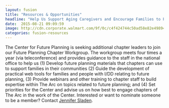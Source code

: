 ```yaml
---
layout: fusion
title: "Resources & Opportunities"
headline: "Help Us Support Aging Caregivers and Encourage Families to Plan for the Future!"
date:  2015-08-21 09:09:59
image: http://cdn.corporate.walmart.com/9f/0c/c4f424744c50ad58e82e4989489e/walmart-foundation.png
categories: fusion-resources
---
```

The Center for Future Planning is seeking additional chapter leaders to join our Future Planning Chapter Workgroup. The workgroup meets four times a year (via teleconference) and provides guidance to the staff in the national office to help us (1) Develop future planning materials that chapters can use to support families in their communities (2) Guide the development of practical web tools for families and people with I/DD relating to future planning, (3) Provide webinars and other training to chapter staff to build expertise within The Arc on topics related to future planning;  and (4) Set priorities for the Center and advise us on how best to engage chapters of The Arc in the work of the Center.
Interested or want to nominate someone to be a member? Contact <a href="mailto:Sladen@thearc.org">Jennifer Sladen</a>.
